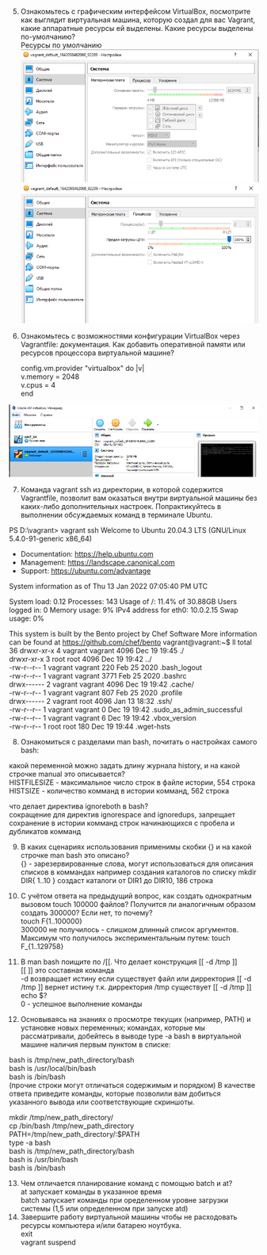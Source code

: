 5. Ознакомьтесь с графическим интерфейсом VirtualBox, посмотрите как выглядит виртуальная машина, которую создал для вас Vagrant, какие аппаратные ресурсы ей выделены. Какие ресурсы выделены по-умолчанию?  
Ресурсы по умолчанию  
![img.png](img.png)
![img_1.png](img_1.png)

6. Ознакомьтесь с возможностями конфигурации VirtualBox через Vagrantfile: документация. Как добавить оперативной памяти или ресурсов процессора виртуальной машине?    

    config.vm.provider "virtualbox" do |v|  
    v.memory = 2048  
    v.cpus = 4  
    end  

![img_2.png](img_2.png)

7. Команда vagrant ssh из директории, в которой содержится Vagrantfile, позволит вам оказаться внутри виртуальной машины без каких-либо дополнительных настроек. Попрактикуйтесь в выполнении обсуждаемых команд в терминале Ubuntu.

PS D:\vagrant> vagrant ssh
Welcome to Ubuntu 20.04.3 LTS (GNU/Linux 5.4.0-91-generic x86_64)

 * Documentation:  https://help.ubuntu.com
 * Management:     https://landscape.canonical.com
 * Support:        https://ubuntu.com/advantage

  System information as of Thu 13 Jan 2022 07:05:40 PM UTC

  System load:  0.12               Processes:             143
  Usage of /:   11.4% of 30.88GB   Users logged in:       0
  Memory usage: 9%                 IPv4 address for eth0: 10.0.2.15
  Swap usage:   0%


This system is built by the Bento project by Chef Software
More information can be found at https://github.com/chef/bento
vagrant@vagrant:~$ ll
total 36
drwxr-xr-x 4 vagrant vagrant 4096 Dec 19 19:45 ./  
drwxr-xr-x 3 root    root    4096 Dec 19 19:42 ../  
-rw-r--r-- 1 vagrant vagrant  220 Feb 25  2020 .bash_logout  
-rw-r--r-- 1 vagrant vagrant 3771 Feb 25  2020 .bashrc  
drwx------ 2 vagrant vagrant 4096 Dec 19 19:42 .cache/  
-rw-r--r-- 1 vagrant vagrant  807 Feb 25  2020 .profile  
drwx------ 2 vagrant root    4096 Jan 13 18:32 .ssh/  
-rw-r--r-- 1 vagrant vagrant    0 Dec 19 19:42 .sudo_as_admin_successful  
-rw-r--r-- 1 vagrant vagrant    6 Dec 19 19:42 .vbox_version  
-rw-r--r-- 1 root    root     180 Dec 19 19:44 .wget-hsts  

8. Ознакомиться с разделами man bash, почитать о настройках самого bash:

какой переменной можно задать длину журнала history, и на какой строчке manual это описывается?  
HISTFILESIZE - максимальное число строк в файле истории, 554 строка  
HISTSIZE - количество комманд в истории комманд, 562 строка  

что делает директива ignoreboth в bash?  
сокращение для директив ignorespace and ignoredups, запрещает сохранение в истории комманд строк начинающихся с пробела и дубликатов комманд    

9. В каких сценариях использования применимы скобки {} и на какой строчке man bash это описано?  
{} - зарезервированные слова, могут использоваться для описания списков в коммандах например создания каталогов по списку mkdir DIR{ 1..10 } создаст каталоги от DIR1 до DIR10, 186 строка  

10. С учётом ответа на предыдущий вопрос, как создать однократным вызовом touch 100000 файлов? Получится ли аналогичным образом создать 300000? Если нет, то почему?  
touch F{1..100000}  
300000 не получилось - слишком длинный список аргументов. Максимум что получилось экспериментальным путем: touch F_{1..129758}  

11. В man bash поищите по /\[\[. Что делает конструкция [[ -d /tmp ]]  
[[ ]] это составная команда  
-d возвращает истину если существует файл или дирректория
[[ -d /tmp ]] вернет истину т.к. дирректория /tmp существует
[[ -d /tmp ]]  
echo $?  
0 - успешное выполнение команды  

12. Основываясь на знаниях о просмотре текущих (например, PATH) и установке новых переменных; командах, которые мы рассматривали, добейтесь в выводе type -a bash в виртуальной машине наличия первым пунктом в списке:

bash is /tmp/new_path_directory/bash  
bash is /usr/local/bin/bash  
bash is /bin/bash  
(прочие строки могут отличаться содержимым и порядком) В качестве ответа приведите команды, которые позволили вам добиться указанного вывода или соответствующие скриншоты.

mkdir /tmp/new_path_directory/  
cp /bin/bash /tmp/new_path_directory  
PATH=/tmp/new_path_directory/:$PATH  
type -a bash  
    bash is /tmp/new_path_directory/bash  
    bash is /usr/bin/bash  
    bash is /bin/bash  

13. Чем отличается планирование команд с помощью batch и at?  
at      запускает команды в указанное время  
batch   запускает команды при оределенном уровне загрузки системы (1,5 или определенном при запуске atd)    
14. Завершите работу виртуальной машины чтобы не расходовать ресурсы компьютера и/или батарею ноутбука.  
exit  
vagrant suspend
